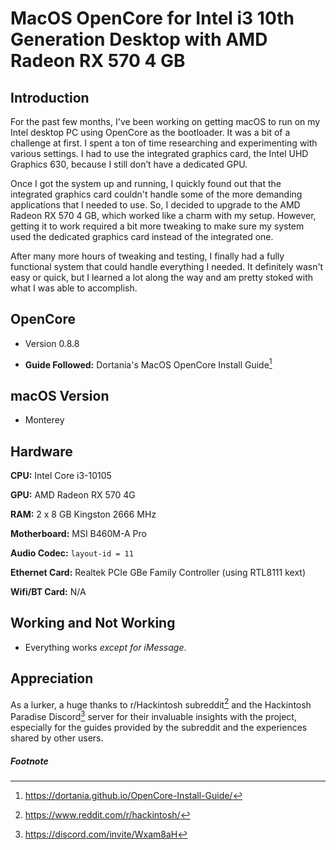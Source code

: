 # MacOS OpenCore for Intel i3 10th Generation Desktop with AMD Radeon RX 570 4 GB

## Introduction
For the past few months, I've been working on getting macOS to run on my Intel desktop PC using OpenCore as the bootloader. It was a bit of a challenge at first. I spent a ton of time researching and experimenting with various settings. I had to use the integrated graphics card, the Intel UHD Graphics 630, because I still don’t have a dedicated GPU.

Once I got the system up and running, I quickly found out that the integrated graphics card couldn't handle some of the more demanding applications that I needed to use. So, I decided to upgrade to the AMD Radeon RX 570 4 GB, which worked like a charm with my setup. However, getting it to work required a bit more tweaking to make sure my system used the dedicated graphics card instead of the integrated one.

After many more hours of tweaking and testing, I finally had a fully functional system that could handle everything I needed. It definitely wasn't easy or quick, but I learned a lot along the way and am pretty stoked with what I was able to accomplish.


## OpenCore
- Version 0.8.8 

- **Guide Followed:** Dortania's MacOS OpenCore Install Guide[^dortania]

## macOS Version
- Monterey

## Hardware
**CPU:** Intel Core i3-10105

**GPU:** AMD Radeon RX 570 4G

**RAM:** 2 x 8 GB Kingston 2666 MHz

**Motherboard:** MSI B460M-A Pro

**Audio Codec:** `layout-id = 11`

**Ethernet Card:** Realtek PCIe GBe Family Controller (using RTL8111 kext)

**Wifi/BT Card:** N/A


## Working and Not Working
- Everything works *except for iMessage*.

## Appreciation
As a lurker, a huge thanks to r/Hackintosh subreddit[^hackintosh] and the Hackintosh Paradise Discord[^discord] server for their invaluable insights with the project, especially for the guides provided by the subreddit and the experiences shared by other users.

##### Footnote

[^dortania]: https://dortania.github.io/OpenCore-Install-Guide/
[^hackintosh]: https://www.reddit.com/r/hackintosh/
[^discord]: https://discord.com/invite/Wxam8aH
